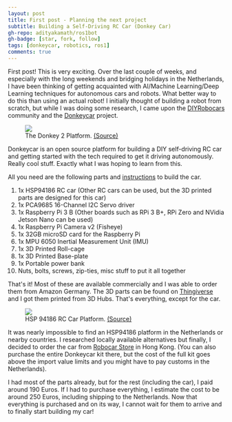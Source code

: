 ```yaml
---
layout: post
title: First post - Planning the next project
subtitle: Building a Self-Driving RC Car (Donkey Car)
gh-repo: adityakamath/ros1bot
gh-badge: [star, fork, follow]
tags: [donkeycar, robotics, ros1]
comments: true
---
```


First post! This is very exciting. Over the last couple of weeks, and especially with the long weekends and bridging holidays in the Netherlands, I have been thinking of getting acquainted with AI/Machine Learning/Deep Learning techniques for autonomous cars and robots. What better way to do this than using an actual robot! I initially thought of building a robot from scratch, but while I was doing some research, I came upon the [DIYRobocars](http://www.diyrobocars.com) community and the [Donkeycar](http://www.donkeycar.com) project.

<figure class="aligncenter">
	<img src="https://adityakamath.github.com/img/donkeycar_donkey2.png" />
	<figcaption>The Donkey 2 Platform. <a href="https://www.donkeycar.com/" target="_blank">(Source)</a></figcaption>
</figure>

Donkeycar is an open source platform for building a DIY self-driving RC car and getting started with the tech required to get it driving autonomously. Really cool stuff. Exactly what I was hoping to learn from this.

<!--more-->

All you need are the following parts and [instructions](http://docs.donkeycar.com/) to build the car.

1.  1x HSP94186 RC car (Other RC cars can be used, but the 3D printed parts are designed for this car)
2.  1x PCA9685 16-Channel I2C Servo driver
3.  1x Raspberry Pi 3 B (Other boards such as RPi 3 B+, RPi Zero and NVidia Jetson Nano can be used)
4.  1x Raspberry Pi Camera v2 (Fisheye)
5.  1x 32GB microSD card for the Raspberry Pi
6.  1x MPU 6050 Inertial Measurement Unit (IMU)
7.  1x 3D Printed Roll-cage
8.  1x 3D Printed Base-plate
9.  1x Portable power bank
10.  Nuts, bolts, screws, zip-ties, misc stuff to put it all together

That's it! Most of these are available commercially and I was able to order them from Amazon Germany. The 3D parts can be found on [Thingiverse](https://www.thingiverse.com/thing:2566276) and I got them printed from 3D Hubs. That's everything, except for the car.

<figure class="aligncenter">
	<img src="https://adityakamath.github.com/img/donkeycar_baserc.png" />
	<figcaption>HSP 94186 RC Car Platform. <a href="https://www.robocarstore.com/" target="_blank">(Source)</a></figcaption>
</figure>

It was nearly impossible to find an HSP94186 platform in the Netherlands or nearby countries. I researched locally available alternatives but finally, I decided to order the car from [Robocar Store](http://www.robocarstore.com) in Hong Kong. (You can also purchase the entire Donkeycar kit there, but the cost of the full kit goes above the import value limits and you might have to pay customs in the Netherlands).

I had most of the parts already, but for the rest (including the car), I paid around 190 Euros. If I had to purchase everything, I estimate the cost to be around 250 Euros, including shipping to the Netherlands. Now that everything is purchased and on its way, I cannot wait for them to arrive and to finally start building my car! 

